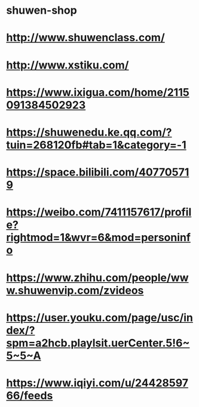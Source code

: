 # shuwen-shop
# http://www.shuwenclass.com/
# http://www.xstiku.com/
# https://www.ixigua.com/home/2115091384502923
# https://shuwenedu.ke.qq.com/?tuin=268120fb#tab=1&category=-1
# https://space.bilibili.com/407705719
# https://weibo.com/7411157617/profile?rightmod=1&wvr=6&mod=personinfo
# https://www.zhihu.com/people/www.shuwenvip.com/zvideos
# https://user.youku.com/page/usc/index/?spm=a2hcb.playlsit.uerCenter.5!6~5~5~A
# https://www.iqiyi.com/u/2442859766/feeds
